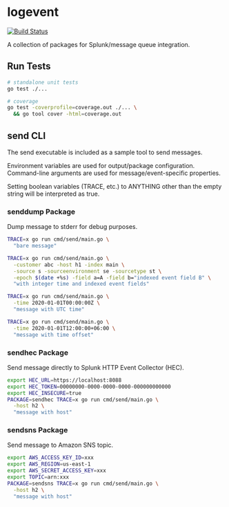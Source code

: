 # logevent

[![Build Status](https://travis-ci.com/djschaap/logevent.svg?branch=master)](https://travis-ci.com/djschaap/logevent)

A collection of packages for Splunk/message queue integration.

## Run Tests
```bash
# standalone unit tests
go test ./...

# coverage
go test -coverprofile=coverage.out ./... \
  && go tool cover -html=coverage.out
```

## send CLI

The send executable is included as a sample tool to send messages.

Environment variables are used for output/package configuration.
Command-line arguments are used for message/event-specific properties.

Setting boolean variables (TRACE, etc.) to ANYTHING other than the
empty string will be interpreted as true.

### senddump Package

Dump message to stderr for debug purposes.

```bash
TRACE=x go run cmd/send/main.go \
  "bare message"

TRACE=x go run cmd/send/main.go \
  -customer abc -host h1 -index main \
  -source s -sourceenvironment se -sourcetype st \
  -epoch $(date +%s) -field a=A -field b="indexed event field B" \
  "with integer time and indexed event fields"

TRACE=x go run cmd/send/main.go \
  -time 2020-01-01T00:00:00Z \
  "message with UTC time"

TRACE=x go run cmd/send/main.go \
  -time 2020-01-01T12:00:00+06:00 \
  "message with time offset"
```

### sendhec Package

Send message directly to Splunk HTTP Event Collector (HEC).

```bash
export HEC_URL=https://localhost:8088
export HEC_TOKEN=00000000-0000-0000-0000-000000000000
export HEC_INSECURE=true
PACKAGE=sendhec TRACE=x go run cmd/send/main.go \
  -host h2 \
  "message with host"
```

### sendsns Package

Send message to Amazon SNS topic.

```bash
export AWS_ACCESS_KEY_ID=xxx
export AWS_REGION=us-east-1
export AWS_SECRET_ACCESS_KEY=xxx
export TOPIC=arn:xxx
PACKAGE=sendsns TRACE=x go run cmd/send/main.go \
  -host h2 \
  "message with host"
```
